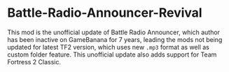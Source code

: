 # Battle-Radio-Announcer-Revival
This mod is the unofficial update of Battle Radio Announcer, which author has been inactive on GameBanana for 7 years, leading the mods not being updated for latest TF2 version, which uses new `.mp3` format as well as custom folder feature. This unofficial update also adds support for Team Fortress 2 Classic.
